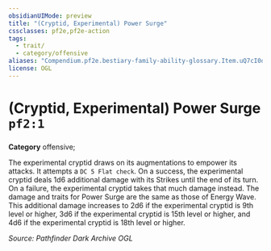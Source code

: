 ```yaml
---
obsidianUIMode: preview
title: "(Cryptid, Experimental) Power Surge"
cssclasses: pf2e,pf2e-action
tags:
  - trait/
  - category/offensive
aliases: "Compendium.pf2e.bestiary-family-ability-glossary.Item.uQ7cI0oerU7lDLhT"
license: OGL
---
```

# (Cryptid, Experimental) Power Surge `pf2:1`

### 

**Category** offensive; 




The experimental cryptid draws on its augmentations to empower its attacks. It attempts a `DC 5 Flat check`. On a success, the experimental cryptid deals 1d6 additional damage with its Strikes until the end of its turn. On a failure, the experimental cryptid takes that much damage instead. The damage and traits for Power Surge are the same as those of Energy Wave. This additional damage increases to 2d6 if the experimental cryptid is 9th level or higher, 3d6 if the experimental cryptid is 15th level or higher, and 4d6 if the experimental cryptid is 18th level or higher.

*Source: Pathfinder Dark Archive*
*OGL*